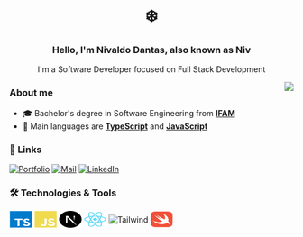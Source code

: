 <div align="center">
  
# ❄️

### Hello, I'm Nivaldo Dantas, also known as Niv

I'm a Software Developer focused on Full Stack Development

<img src="https://i.imgur.com/309nUD6.gif" height="310px" align="right" />

</div>

### About me

- 🎓 Bachelor's degree in Software Engineering from [**IFAM**](https://www2.ifam.edu.br)
- 💫 Main languages are [**TypeScript**](https://www.typescriptlang.org) and [**JavaScript**](https://developer.mozilla.org/en-US/docs/Web/JavaScript)

### 🔗 Links
[![Portfolio](https://img.shields.io/badge/Portfolio-000000?style=for-the-badge&logo=accenture&logoColor=white)](https://)
[![Mail](https://img.shields.io/badge/Mail-FFFFFF?style=for-the-badge&)](mailto:nivdantas@icloud.com)
[![LinkedIn](https://img.shields.io/badge/LinkedIn-0077B5?style=for-the-badge&logo=linkedin&logoColor=white)](https://www.linkedin.com/in/nivaldo-dantas/)

### 🛠️ Technologies & Tools
<div style="display: inline_block">
  <img align="center" alt="TypeScript" height="30" width="40" src="https://raw.githubusercontent.com/devicons/devicon/master/icons/typescript/typescript-plain.svg">
  <img align="center" alt="JavaScript" height="30" width="40" src="https://raw.githubusercontent.com/devicons/devicon/master/icons/javascript/javascript-plain.svg">
  <img align="center" alt="NextJS" height="30" width="40" src="https://raw.githubusercontent.com/devicons/devicon/refs/heads/master/icons/nextjs/nextjs-original.svg">
  <img align="center" alt="React" height="30" width="40" src="https://raw.githubusercontent.com/devicons/devicon/master/icons/react/react-original.svg">
  <img align="center" alt="Tailwind" height="30" width="40" src="https://www.vectorlogo.zone/logos/tailwindcss/tailwindcss-icon.svg">
  <img align="center" alt="Swift" height="30" width="40" src="https://raw.githubusercontent.com/devicons/devicon/refs/heads/master/icons/swift/swift-original.svg">
</div>
